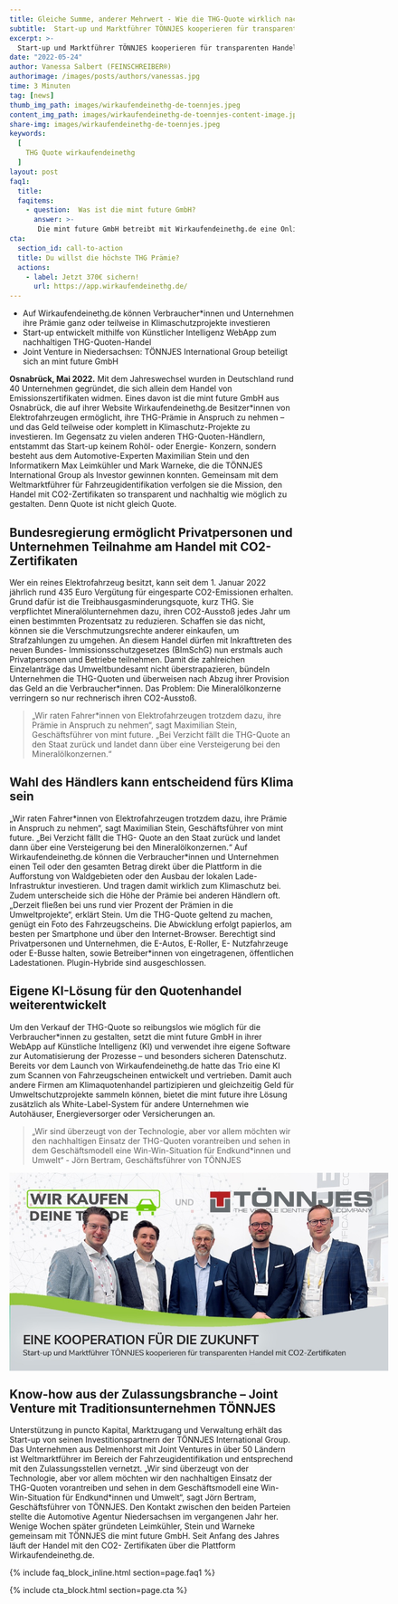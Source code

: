 ```yaml
---
title: Gleiche Summe, anderer Mehrwert - Wie die THG-Quote wirklich nachhaltig sein kann
subtitle:  Start-up und Marktführer TÖNNJES kooperieren für transparenten Handel mit CO2- Zertifikaten
excerpt: >-
  Start-up und Marktführer TÖNNJES kooperieren für transparenten Handel mit CO2- Zertifikaten
date: "2022-05-24"
author: Vanessa Salbert (FEINSCHREIBER®)
authorimage: /images/posts/authors/vanessas.jpg
time: 3 Minuten
tag: [news]
thumb_img_path: images/wirkaufendeinethg-de-toennjes.jpeg
content_img_path: images/wirkaufendeinethg-de-toennjes-content-image.jpg
share-img: images/wirkaufendeinethg-de-toennjes.jpeg
keywords:
  [
	THG Quote wirkaufendeinethg
  ]
layout: post
faq1:
  title:
  faqitems:
    - question:  Was ist die mint future GmbH?
      answer: >-
       Die mint future GmbH betreibt mit Wirkaufendeinethg.de eine Online-Plattform zum transparenten Handel mit CO2-Zertifikaten. Dort können Halter*innen von Elektrofahrzeugen jährlich eine Prämie von mindestens 370€ für ihre eingesparten Emissionen erhalten und bei Bedarf teilweise oder ganz über die WebApp in Klimaschutzprojekte investieren. Zehn Prozent vom Vermarktungserlös behält die mint future GmbH als Provision ein. Das Unternehmen mit Sitz in Osnabrück wurde 2022 von Max Leimkühler, Maximilian Stein, Mark Warneke und der TÖNNJES International Group gegründet.
cta:
  section_id: call-to-action
  title: Du willst die höchste THG Prämie?
  actions:
    - label: Jetzt 370€ sichern!
      url: https://app.wirkaufendeinethg.de/
---
```


- Auf Wirkaufendeinethg.de können Verbraucher\*innen und Unternehmen ihre Prämie ganz oder teilweise in Klimaschutzprojekte investieren
- Start-up entwickelt mithilfe von Künstlicher Intelligenz WebApp zum nachhaltigen THG-Quoten-Handel
- Joint Venture in Niedersachsen: TÖNNJES International Group beteiligt sich an mint future GmbH

<b>Osnabrück, Mai 2022.</b> Mit dem Jahreswechsel wurden in Deutschland rund 40 Unternehmen gegründet, die sich allein dem Handel von Emissionszertifikaten widmen. Eines davon ist die mint future GmbH aus Osnabrück, die auf ihrer Website Wirkaufendeinethg.de Besitzer\*innen von Elektrofahrzeugen ermöglicht, ihre THG-Prämie in Anspruch zu nehmen – und das Geld teilweise oder komplett in Klimaschutz-Projekte zu investieren. Im Gegensatz zu vielen anderen THG-Quoten-Händlern, entstammt das Start-up keinem Rohöl- oder Energie- Konzern, sondern besteht aus dem Automotive-Experten Maximilian Stein und den Informatikern Max Leimkühler und Mark Warneke, die die TÖNNJES International Group als Investor gewinnen konnten. Gemeinsam mit dem Weltmarktführer für Fahrzeugidentifikation verfolgen sie die Mission, den Handel mit CO2-Zertifikaten so transparent und nachhaltig wie möglich zu gestalten. Denn Quote ist nicht gleich Quote.

## Bundesregierung ermöglicht Privatpersonen und Unternehmen Teilnahme am Handel mit CO2-Zertifikaten

Wer ein reines Elektrofahrzeug besitzt, kann seit dem 1. Januar 2022 jährlich rund 435 Euro Vergütung für eingesparte CO2-Emissionen erhalten. Grund dafür ist die Treibhausgasminderungsquote, kurz THG. Sie verpflichtet Mineralölunternehmen dazu, ihren CO2-Ausstoß jedes Jahr um einen bestimmten Prozentsatz zu reduzieren. Schaffen sie das nicht, können sie die Verschmutzungsrechte anderer einkaufen, um Strafzahlungen zu umgehen. An diesem Handel dürfen mit Inkrafttreten des neuen Bundes- Immissionsschutzgesetzes (BImSchG) nun erstmals auch Privatpersonen und Betriebe teilnehmen. Damit die zahlreichen Einzelanträge das Umweltbundesamt nicht überstrapazieren, bündeln Unternehmen die THG-Quoten und überweisen nach Abzug ihrer Provision das Geld an die Verbraucher\*innen. Das Problem: Die Mineralölkonzerne verringern so nur rechnerisch ihren CO2-Ausstoß.

> „Wir raten Fahrer\*innen von Elektrofahrzeugen trotzdem dazu, ihre Prämie in Anspruch zu nehmen“, sagt Maximilian Stein, Geschäftsführer von mint future. „Bei Verzicht fällt die THG-Quote an den Staat zurück und landet dann über eine Versteigerung bei den Mineralölkonzernen.“

## Wahl des Händlers kann entscheidend fürs Klima sein

„Wir raten Fahrer\*innen von Elektrofahrzeugen trotzdem dazu, ihre Prämie in Anspruch zu nehmen“, sagt Maximilian Stein, Geschäftsführer von mint future. „Bei Verzicht fällt die THG- Quote an den Staat zurück und landet dann über eine Versteigerung bei den Mineralölkonzernen.“ Auf Wirkaufendeinethg.de können die Verbraucher\*innen und Unternehmen einen Teil oder den gesamten Betrag direkt über die Plattform in die Aufforstung von Waldgebieten oder den Ausbau der lokalen Lade-Infrastruktur investieren. Und tragen damit wirklich zum Klimaschutz bei. Zudem unterscheide sich die Höhe der Prämie bei anderen Händlern oft. „Derzeit fließen bei uns rund vier Prozent der Prämien in die Umweltprojekte“, erklärt Stein. Um die THG-Quote geltend zu machen, genügt ein Foto des Fahrzeugscheins. Die Abwicklung erfolgt papierlos, am besten per Smartphone und über den Internet-Browser. Berechtigt sind Privatpersonen und Unternehmen, die E-Autos, E-Roller, E- Nutzfahrzeuge oder E-Busse halten, sowie Betreiber\*innen von eingetragenen, öffentlichen Ladestationen. Plugin-Hybride sind ausgeschlossen.

## Eigene KI-Lösung für den Quotenhandel weiterentwickelt

Um den Verkauf der THG-Quote so reibungslos wie möglich für die Verbraucher\*innen zu gestalten, setzt die mint future GmbH in ihrer WebApp auf Künstliche Intelligenz (KI) und verwendet ihre eigene Software zur Automatisierung der Prozesse – und besonders sicheren Datenschutz. Bereits vor dem Launch von Wirkaufendeinethg.de hatte das Trio eine KI zum Scannen von Fahrzeugscheinen entwickelt und vertrieben. Damit auch andere Firmen am Klimaquotenhandel partizipieren und gleichzeitig Geld für Umweltschutzprojekte sammeln können, bietet die mint future ihre Lösung zusätzlich als White-Label-System für andere Unternehmen wie Autohäuser, Energieversorger oder Versicherungen an.

> „Wir sind überzeugt von der Technologie, aber vor allem möchten wir den nachhaltigen Einsatz der THG-Quoten vorantreiben und sehen in dem Geschäftsmodell eine Win-Win-Situation für Endkund\*innen und Umwelt“ - Jörn Bertram, Geschäftsführer von TÖNNJES

<img src="/images/wirkaufendeinethg-de-toennjes.jpeg" alt="wirkaufendeinethg.de und Tönnjes" style="margin: auto; display: block; max-width:800px; max-height:350px" />

## Know-how aus der Zulassungsbranche – Joint Venture mit Traditionsunternehmen TÖNNJES

Unterstützung in puncto Kapital, Marktzugang und Verwaltung erhält das Start-up von seinen Investitionspartnern der TÖNNJES International Group. Das Unternehmen aus Delmenhorst mit Joint Ventures in über 50 Ländern ist Weltmarktführer im Bereich der Fahrzeugidentifikation und entsprechend mit den Zulassungsstellen vernetzt. „Wir sind überzeugt von der Technologie, aber vor allem möchten wir den nachhaltigen Einsatz der THG-Quoten vorantreiben und sehen in dem Geschäftsmodell eine Win-Win-Situation für Endkund\*innen und Umwelt“, sagt Jörn Bertram, Geschäftsführer von TÖNNJES. Den Kontakt zwischen den beiden Parteien stellte die Automotive Agentur Niedersachsen im vergangenen Jahr her. Wenige Wochen später gründeten Leimkühler, Stein und Warneke gemeinsam mit TÖNNJES die mint future GmbH. Seit Anfang des Jahres läuft der Handel mit den CO2- Zertifikaten über die Plattform Wirkaufendeinethg.de.

{% include faq_block_inline.html section=page.faq1 %}

{% include cta_block.html section=page.cta %}
